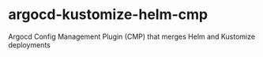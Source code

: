 # argocd-kustomize-helm-cmp
Argocd Config Management Plugin (CMP) that merges Helm and Kustomize deployments
